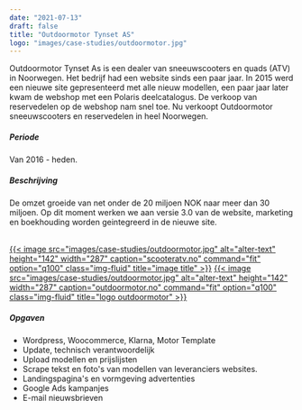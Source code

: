 ```yaml
---
date: "2021-07-13"
draft: false
title: "Outdoormotor Tynset AS"
logo: "images/case-studies/outdoormotor.jpg"
---
```

Outdoormotor Tynset As is een dealer van sneeuwscooters en quads (ATV) in Noorwegen. Het bedrijf had een website sinds een paar jaar. In 2015 werd een nieuwe site gepresenteerd met alle nieuw modellen, een paar jaar later kwam de webshop met een Polaris deelcatalogus. De verkoop van reservedelen op de webshop nam snel toe. Nu verkoopt Outdoormotor sneeuwscooters en reservedelen in heel Noorwegen.

##### Periode
Van 2016 - heden.

##### Beschrijving
De omzet groeide van net onder de 20 miljoen NOK naar meer dan 30 miljoen. Op dit moment werken we aan versie 3.0 van de website, marketing en boekhouding worden geintegreerd in de nieuwe site.
<br> <br>

[{{< image src="images/case-studies/outdoormotor.jpg" alt="alter-text" height="142" width="287" caption="scooteratv.no" command="fit" option="q100" class="img-fluid" title="image title" >}}](https://scooteratv.no/)
[{{< image src="images/case-studies/outdoormotor.jpg" alt="alter-text" height="142" width="287" caption="outdoormotor.no" command="fit" option="q100" class="img-fluid" title="logo outdoormotor" >}}](https://outdoormotor.no/)


##### Opgaven
* Wordpress, Woocommerce, Klarna, Motor Template
* Update, technisch verantwoordelijk
* Upload modellen en prijslijsten
* Scrape tekst en foto's van modellen van leveranciers websites.
* Landingspagina's en vormgeving advertenties
* Google Ads kampanjes
* E-mail nieuwsbrieven